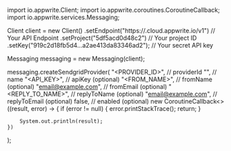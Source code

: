 import io.appwrite.Client;
import io.appwrite.coroutines.CoroutineCallback;
import io.appwrite.services.Messaging;

Client client = new Client()
    .setEndpoint("https://<REGION>.cloud.appwrite.io/v1") // Your API Endpoint
    .setProject("5df5acd0d48c2") // Your project ID
    .setKey("919c2d18fb5d4...a2ae413da83346ad2"); // Your secret API key

Messaging messaging = new Messaging(client);

messaging.createSendgridProvider(
    "<PROVIDER_ID>", // providerId
    "<NAME>", // name
    "<API_KEY>", // apiKey (optional)
    "<FROM_NAME>", // fromName (optional)
    "email@example.com", // fromEmail (optional)
    "<REPLY_TO_NAME>", // replyToName (optional)
    "email@example.com", // replyToEmail (optional)
    false, // enabled (optional)
    new CoroutineCallback<>((result, error) -> {
        if (error != null) {
            error.printStackTrace();
            return;
        }

        System.out.println(result);
    })
);

